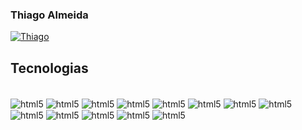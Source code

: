 ###  Thiago Almeida 



[![Thiago](https://github-readme-stats.vercel.app/api?username=codeinsid&show_icons=true&theme=dark#gh-dark-mode-only)](https://github.com/codeinsid/github-readme-stats#gh-dark-mode-only)



## Tecnologias

<div style="display inline_block"><br/>
    <img align="center" alt="html5" src="https://img.shields.io/badge/Ruby-CC342D?style=for-the-badge&logo=ruby&logoColor=white" /> 
     <img align="center" alt="html5" src="https://img.shields.io/badge/Ruby_on_Rails-CC0000?style=for-the-badge&logo=ruby-on-rails&logoColor=white" />
        <img align="center" alt="html5" src="https://camo.githubusercontent.com/b54d2e6bf5f15ddf3dd884b7d1bf21c7d5cc8798d119d74a6538c1a1b583a49b/68747470733a2f2f696d672e736869656c64732e696f2f62616467652f446f636b65722d3234393645443f7374796c653d666f722d7468652d6261646765266c6f676f3d646f636b6572266c6f676f436f6c6f723d7768697465" />
        <img align="center" alt="html5" src="https://img.shields.io/badge/Heroku-430098?style=for-the-badge&logo=heroku&logoColor=white" />
       <img align="center" alt="html5" src="https://img.shields.io/badge/GIT-E44C30?style=for-the-badge&logo=git&logoColor=white" />
        <img align="center" alt="html5" src="https://img.shields.io/badge/PostgreSQL-316192?style=for-the-badge&logo=postgresql&logoColor=white" />
         <img align="center" alt="html5" src="https://img.shields.io/badge/MySQL-005C84?style=for-the-badge&logo=mysql&logoColor=white" />
          <img align="center" alt="html5" src="https://img.shields.io/badge/GitHub-100000?style=for-the-badge&logo=github&logoColor=white" />
           <img align="center" alt="html5" src="https://img.shields.io/badge/PHP-777BB4?style=for-the-badge&logo=php&logoColor=white" />
            <img align="center" alt="html5" src="https://img.shields.io/badge/Node.js-43853D?style=for-the-badge&logo=node.js&logoColor=white" />
            <img align="center" alt="html5" src="https://img.shields.io/badge/HTML5-E34F26?style=for-the-badge&logo=html5&logoColor=white" />
            <img align="center" alt="html5" src="https://img.shields.io/badge/CSS3-1572B6?style=for-the-badge&logo=css3&logoColor=white" />
            <img align="center" alt="html5" src="https://img.shields.io/badge/JavaScript-323330?style=for-the-badge&logo=javascript&logoColor=F7DF1E" />
         
        
            
</div>







